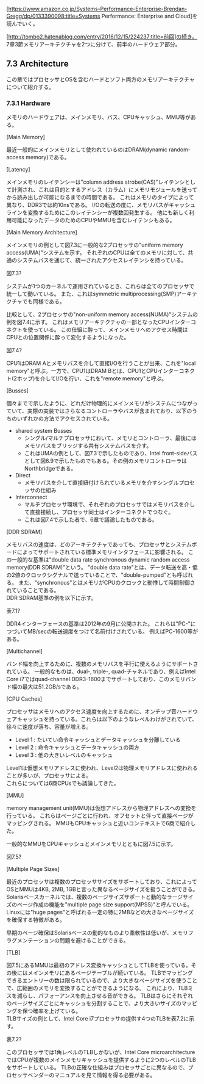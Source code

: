 [https://www.amazon.co.jp/Systems-Performance-Enterprise-Brendan-Gregg/dp/0133390098:title=Systems Performance: Enterprise and Cloud]を読んでいく。

[http://tombo2.hatenablog.com/entry/2016/12/15/224237:title=前回]の続き。  
7章3節メモリアーキテクチャを2つに分けて、前半のハードウェア部分。

## 7.3 Architecture

この章ではプロセッサとOSを含むハードとソフト両方のメモリアーキテクチャについて紹介する。

### 7.3.1 Hardware

メモリのハードウェアは、メインメモリ、バス、CPUキャッシュ、MMU等がある。

[Main Memory]

最近一般的にメインメモリとして使われているのはDRAM(dynamic random-access memory)である。

[Latency]

メインメモリのレイテンシーは"column address strobe(CAS)"レイテンシとして計測され、これは目的とするアドレス（カラム）にメモリモジュールを送ってから読み出しが可能になるまでの時間である。
これはメモリのタイプによって異なり、DDR3では約10nsである。
I/Oの転送の度に、メモリバスがキャッシュラインを変換するためにこのレイテンシーが複数回発生する。
他にも新しく利用可能になったデータのためのCPUやMMUを含むレイテンシもある。

[Main Memory Architecture]

メインメモリの例として図7.3に一般的な2プロセッサの"uniform memory access(UMA)"システムを示す。
それぞれのCPUは全てのメモリに対して、共通のシステムバスを通じて、統一されたアクセスレイテンシを持っている。

図7.3?

システムが1つのカーネルで運用されているとき、これらは全てのプロセッサで統一して動いている。
また、これはsymmetric multiprocessing(SMP)アーキテクチャでも同様である。

比較として、2プロセッサの"non-uniform memory access(NUMA)"システムの例を図7.4に示す。
これはメモリアーキテクチャの一部となったCPUインターコネクトを使っている。
この仕組に酔って、メインメモリへのアクセス時間はCPUとの位置関係に酔って変化するようになった。

図7.4?

CPU1はDRAM Aとメモリバスを介して直接I/Oを行うことが出来、これを"local memory"と呼ぶ。一方で、CPU1はDRAM Bとは、CPU1とCPUインターコネクト(2ホップ)を介してI/Oを行い、これを"remote memory"と呼ぶ。

[Busses]

個々までで示したように、どれだけ物理的にメインメモリがシステムにつながっていて、実際の実装ではさらなるコントローラやバスが含まれており、以下のうちのいずれかの方法でアクセスされている。

- shared system Busses
  - シングル/マルチプロセッサにおいて、メモリとコントローラ、最後にはメモリバスをブリッジする共有システムバスを介す。
  - これはUMAの例として、図7.3で示したものであり、Intel front-sideバスとして図6.9で示したものでもある。その例のメモリコントローラはNorthbridgeである。
- Direct
  - メモリバスを介して直接紐付けられているメモリを介すシングルプロセッサの仕組み
- Interconnect
  - マルチプロセッサ環境で、それぞれのプロセッサではメモリバスを介して直接接続し、プロセッサ同士はインターコネクトでつなぐ。
  - これは図7.4で示した者で、6章で議論したものである。

[DDR SDRAM]

メモリバスの速度は、どのアーキテクチャであっても、プロセッサとシステムボードによってサポートされている標準メモリインタフェースに影響される。
この一般的な基準は"double data rate synchronous dynamic random access memory(DDR SDRAM)"という。
"double data rate"とは、データ転送を高・低の2値のクロックシグナルで送っていることで、"double-pumped"とも呼ばれる。
また、"synchronous"とはメモリがCPUのクロックと動悸して時間制御されていることである。  
DDR SDRAM基準の例を以下に示す。

表7.1?

DDR4インターフェースの基準は2012年の9月に公開された。
これらは"PC-"につづいてMB/secの転送速度をつけて名前付けされている。
例えばPC-1600等がある。

[Multichannel]

バンド幅を向上するために、複数のメモリバスを平行に使えるようにサポートされている。
一般的なものは、dual-, triple-, quad-チャネルであり、例えばIntel Core i7ではquad-channel DDR3-1600までサポートしており、このメモリバンド幅の最大は51.2GB/sである。


[CPU Caches]

プロセッサはメモリへのアクセス速度を向上するために、オンチップ音ハードウェアキャッシュを持っている。これらは以下のようなレベルわけがされていて、徐々に速度が落ち、容量が増える。

- Level 1 : たいてい命令キャッシュとデータキャッシュを分離している
- Level 2 : 命令キャッシュとデータキャッシュの両方
- Level 3 : 他の大きいレベルのキャッシュ

Level1は仮想メモリアドレスに使われ、Level2は物理メモリアドレスに使われることが多いが、プロセッサによる。  
これらについては6商CPUsでも議論してきた。

[MMU]

memory management unit(MMU)は仮想アドレスから物理アドレスへの変換を行っている。
これらはページごとに行われ、オフセットと伴って直接ページがマッピングされる。
MMUもCPUキャッシュと近いコンテキストで6商で紹介した。

一般的なMMUをCPUキャッシュとメインメモリとともに図7.5に示す。

図7.5?

[Multiple Page Sizes]

最近のプロセッサは複数のプロセッササイズをサポートしており、これによってOSとMMUは4KB, 2MB, 1GBと言った異なるページサイズを扱うことができる。
Solarisベースカーネルでは、複数のページサイズサポートと動的なラージサイズのページ作成の機能を"multiple page size support(MPSS)"と呼んでいる。
Linuxには"huge pages"と呼ばれる一定の特に2MBなどの大きなページサイズを確保する特徴がある。

早期のページ確保はSolarisベースの動的なものより柔軟性は低いが、メモリフラグメンテーションの問題を避けることができる。

[TLB]

図7.5にあるMMUは最初のアドレス変換キャッシュとしてTLBを使っている。その後にはメインメモリにあるページテーブルが続いている。
TLBでマッピングできるエントリーの数は限られているので、より大きなページサイズを使うことで、広範囲のメモリを変換することができるようになる。
これにより、TLBミスを減らし、パフォーアンスを向上させる音ができる。
TLBはさらにそれぞれのページサイズごとにキャッシュを分割することで、より大きいサイズのマッピングを保つ確率を上げている。  
TLBサイズの例として、Intel Core i7プロセッサの提供す4つのTLBを表7.2に示す。

表7.2?

このプロセッサでは1角レベルのTLBしかないが、Intel Core microarchitectureではCPUが複数のメインメモリキャッシュを提供するように2つのレベルのTLBをサポートしている。
TLBの正確な仕組みはプロセッサごとに異なるので、プロセッサベンダーのマニュアルを見て情報を得る必要がある。
